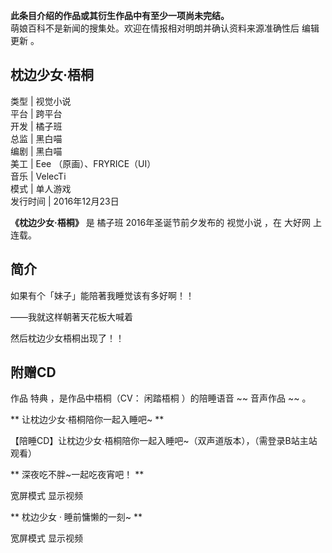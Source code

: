 **此条目介绍的作品或其衍生作品中有至少一项尚未完结。**  
萌娘百科不是新闻的搜集处。欢迎在情报相对明朗并确认资料来源准确性后  编辑更新  。

枕边少女·梧桐  
---  
类型  |  视觉小说   
平台  |  跨平台   
开发  |  橘子班   
总监  |  黑白喵   
编剧  |  黑白喵   
美工  |  Eee  （原画）、FRYRICE（UI）   
音乐  |  VelecTi   
模式  |  单人游戏   
发行时间  |  2016年12月23日   
  
**《枕边少女·梧桐》** 是  橘子班  2016年圣诞节前夕发布的  视觉小说  ，在  大好网  上连载。

##  简介

如果有个「妹子」能陪著我睡觉该有多好啊！！

——我就这样朝著天花板大喊着

然后枕边少女梧桐出现了！！

##  附赠CD

作品  特典  ，是作品中梧桐（CV：  闲踏梧桐  ）的陪睡语音 ~~ 音声作品  ~~ 。

** 让枕边少女·梧桐陪你一起入睡吧~  **

【陪睡CD】让枕边少女·梧桐陪你一起入睡吧~（双声道版本），（需登录B站主站观看）

** 深夜吃不胖~一起吃夜宵吧！  **

宽屏模式  显示视频

** 枕边少女 · 睡前慵懒的一刻~  **

宽屏模式  显示视频